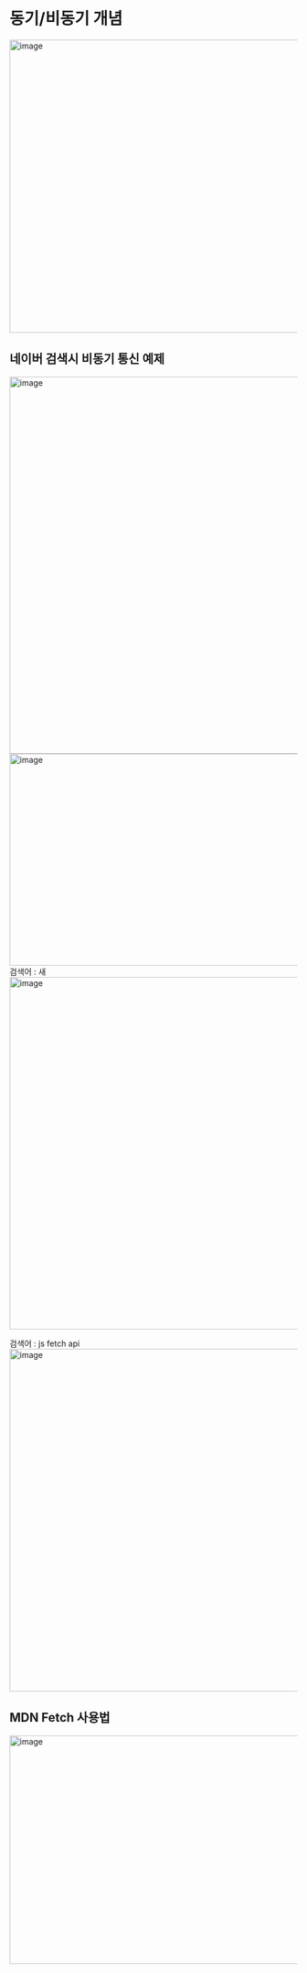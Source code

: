 # 동기/비동기 개념

<img width="1253" height="513" alt="image" src="https://github.com/user-attachments/assets/1f8835ca-6c05-47b7-b00a-0791c2a64883" />

## 네이버 검색시 비동기 통신 예제
<img width="1251" height="660" alt="image" src="https://github.com/user-attachments/assets/be0f094e-59b2-4c48-8adc-719920282786" />

<img width="910" height="371" alt="image" src="https://github.com/user-attachments/assets/e7bc35b6-eaeb-497e-aeff-6bb087d361b9" />
검색어 : 새
<img width="1254" height="617" alt="image" src="https://github.com/user-attachments/assets/0b2c8364-ac26-496e-aead-db4b77a078b8" />

검색어 : js fetch api
<img width="1244" height="600" alt="image" src="https://github.com/user-attachments/assets/c42d8f02-381d-43ee-96f6-17209aca890d" />

## MDN Fetch 사용법
<img width="859" height="400" alt="image" src="https://github.com/user-attachments/assets/d47ebbbb-9e95-4291-9db5-85a529b02e03" />






